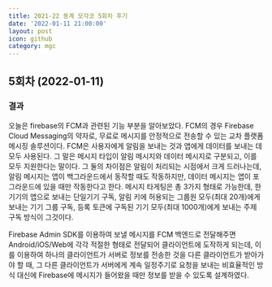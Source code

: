 ```yaml
---
title: 2021-22 동계 모각코 5회차 후기
date: '2022-01-11 21:00:00'
layout: post
icon: github
category: mgc
---
```


## 5회차 (2022-01-11)

### 결과
오늘은 firebase의 FCM과 관련된 기능 부분을 알아보았다. FCM의 경우 Firebase Cloud Messaging의 약자로, 무료로 메시지를 안정적으로 전송할 수 있는 교차 플랫폼 메시징 솔루션이다.
FCM은 사용자에게 알림을 보내는 것과 앱에게 데이터를 보내는 데 모두 사용된다. 그 말은 메시지 타입이 알림 메시지와 데이터 메시지로 구분되고, 이를 모두 지원한다는 말이다.
그 둘의 차이점은 알림이 처리되는 시점에서 크게 드러나는데, 알림 메시지는 앱이 백그라운드에서 동작할 때도 작동하지만, 데이터 메시지는 앱이 포그라운드에 있을 때만 작동한다고 한다.
메시지 타게팅은 총 3가지 형태로 가능한데, 한 기기의 앱으로 보내는 단일기기 구독, 알림 키에 허용되는 그룹원 모두(최대 20개)에게 보내는 기기 그룹 구독, 등록 토큰에 구독된 기기 모두(최대 1000개)에게 보내는 주제 구독 방식이 그것이다.

Firebase Admin SDK를 이용하여 보낼 메시지를 FCM 백엔드로 전달해주면 Android/iOS/Web에 각각 적절한 형태로 전달되어 클라이언트에 도작하게 되는데, 이를 이용하여
하나의 클라이언트가 서버로 정보를 전송한 것을 다른 클라이언트가 받아가야 할 때, 그 다른 클라이언트가 서버에게 계속 일정주기로 요청을 보내는 비효율적인 방식 대신에 Firebase에 메시지가 들어왔을 때만 정보를 받을 수 있도록 설계하였다.
